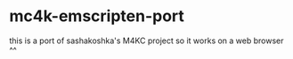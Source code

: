 # mc4k-emscripten-port
this is a port of sashakoshka's M4KC project so it works on a web browser ^^
